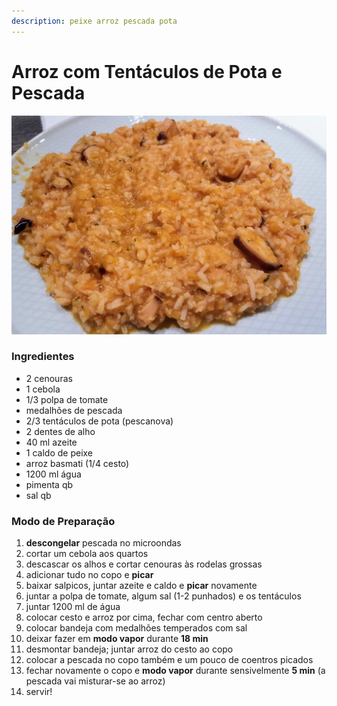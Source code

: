 ```yaml
---
description: peixe arroz pescada pota
---
```


# Arroz com Tentáculos de Pota e Pescada

![](.gitbook/assets/20190207_201404.jpg)

### Ingredientes

* 2 cenouras
* 1 cebola
* 1/3 polpa de tomate
* medalhões de pescada
* 2/3 tentáculos de pota \(pescanova\)
* 2 dentes de alho
* 40 ml azeite
* 1 caldo de peixe
* arroz basmati \(1/4  cesto\)
* 1200 ml água
* pimenta qb
* sal qb

### Modo de Preparação

1. **descongelar** pescada no microondas
2. cortar um cebola aos quartos
3. descascar os alhos e cortar cenouras às rodelas grossas
4. adicionar tudo no copo e **picar**
5. baixar salpicos, juntar azeite e caldo e **picar** novamente
6. juntar a polpa de tomate, algum sal \(1-2 punhados\) e os tentáculos
7. juntar 1200 ml de água
8. colocar cesto e arroz por cima, fechar com centro aberto
9. colocar bandeja com medalhões temperados com sal
10. deixar fazer em **modo vapor** durante **18 min**
11. desmontar bandeja; juntar arroz do cesto ao copo
12. colocar a pescada no copo também e um pouco de coentros picados
13. fechar novamente o copo e **modo vapor** durante sensivelmente **5 min** \(a pescada vai misturar-se ao arroz\)
14. servir!

